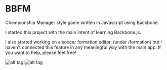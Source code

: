 BBFM
====

Championship Manager style game written in Javascript using Backbone.

I started this project with the main intent of learning Backbone.js. 

I also started working on a soccer formation editor, (under /formation) but I haven't
connected this feature in any meaningful way with the main app. If you want to help,
please feel free!

![alt tag](https://raw.github.com/dougmolineux/BBFM/master/screenshots/maingame.png)
![alt tag](https://raw.github.com/dougmolineux/BBFM/master/screenshots/formation.png)